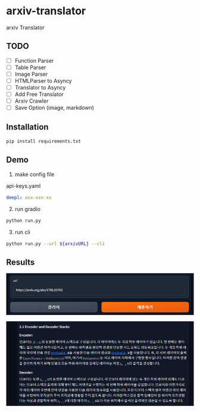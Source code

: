 # arxiv-translator

arxiv Translator

## TODO

- [ ] Function Parser
- [ ] Table Parser
- [ ] Image Parser
- [ ] HTMLParser to Asyncy
- [ ] Translator to Asyncy
- [ ] Add Free Translator
- [ ] Arxiv Crawler
- [ ] Save Option (image, markdown)

## Installation

```bash
pip install requirements.txt
```


## Demo

1. make config file

api-keys.yaml
```yaml
deepl: xxx-xxx-xx
```

2. run gradio
```bash
python run.py
```

3. run cli
```bash
python run.py --url ${arxivURL} --cli
```

## Results

![Inputs](assets/inputs.png)

![Outputs](assets/results.png)